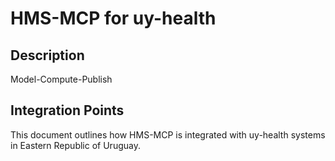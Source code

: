 # HMS-MCP for uy-health

## Description

Model-Compute-Publish

## Integration Points

This document outlines how HMS-MCP is integrated with uy-health systems in Eastern Republic of Uruguay.
